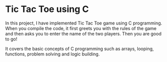 # **Tic Tac Toe using C**

In this project, I have implemented Tic Tac Toe game using C programming. When you compile the code, it first greets you with the rules of the game and then asks you to enter the name of the two players. Then you are good to go!

It covers the basic concepts of C programming such as arrays, looping, functions, problem solving and logic building.
